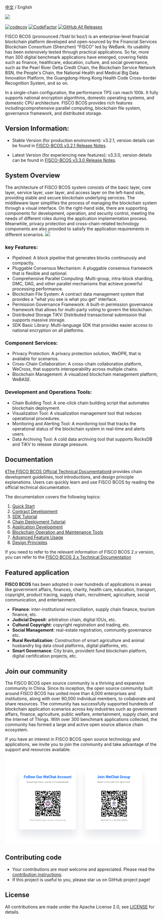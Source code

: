 [中文](../README.md) / English

![](./FISCO_BCOS_Logo.svg)

[![codecov](https://codecov.io/gh/FISCO-BCOS/FISCO-BCOS/branch/master/graph/badge.svg)](https://codecov.io/gh/FISCO-BCOS/FISCO-BCOS)
[![CodeFactor](https://www.codefactor.io/repository/github/fisco-bcos/FISCO-BCOS/badge)](https://www.codefactor.io/repository/github/fisco-bcos/FISCO-BCOS)
[![GitHub All Releases](https://img.shields.io/github/downloads/FISCO-BCOS/FISCO-BCOS/total.svg)](https://github.com/FISCO-BCOS/FISCO-BCOS)

FISCO BCOS (pronounced /ˈfɪskl bi:ˈkɒz/) is an enterprise-level financial blockchain platform developed and open-sourced by the Financial Services Blockchain Consortium (Shenzhen) "FISCO" led by WeBank. Its usability has been extensively tested through practical applications. So far, more than 300 digital benchmark applications have emerged, covering fields such as finance, healthcare, education, culture, and social governance, such as the Pearl River Delta Credit Chain, the Blockchain Service Network BSN, the People's Chain, the National Health and Medical Big Data Innovation Platform, the Guangdong-Hong Kong Health Code Cross-border Recognition System, and so on.

In a single-chain configuration, the performance TPS can reach 100k. It fully supports national encryption algorithms, domestic operating systems, and domestic CPU architecture. FISCO BCOS provides rich features includingcomprehensive parallel computing, blockchain file system, governance framework, and distributed storage.

## Version Information:

- Stable Version (for production environment): v3.2.1, version details can be found in [FISCO-BCOS v3.2.1 Release Notes](https://github.com/FISCO-BCOS/FISCO-BCOS/releases/tag/v3.2.1).

- Latest Version (for experiencing new features): v3.3.0, version details can be found in [FISCO-BCOS v3.3.0 Release Notes](https://github.com/FISCO-BCOS/FISCO-BCOS/releases/tag/v3.3.0).

## System Overview
The architecture of FISCO BCOS system consists of the basic layer, core layer, service layer, user layer, and access layer on the left-hand side, providing stable and secure blockchain underlying services. The middleware layer simplifies the process of managing the blockchain system through a visual interface. On the right-hand side, there are supporting components for development, operation, and security control, meeting the needs of different roles during the application implementation process. Meanwhile, privacy protection and cross-chain-related technology components are also provided to satisfy the application requirements in different scenarios.
![](https://osp-1257653870.cos.ap-guangzhou.myqcloud.com/FISCO-BCOS/document/latest/zh_CN/_images/Technical-Architecture-en.png)

### key Features:

- Pipelined: A block pipeline that generates blocks continuously and compactly.
- Pluggable Consensus Mechanism: A pluggable consensus framework that is flexible and optional.
- Comprehensive Parallel Computing: Multi-group, intra-block sharding, DMC, DAG, and other parallel mechanisms that achieve powerful processing performance.
- Blockchain File System: A contract data management system that provides a "what you see is what you get" interface.
- Permission Governance Framework: A built-in permission governance framework that allows for multi-party voting to govern the blockchain.
- Distributed Storage TiKV: Distributed transactional submission that supports massive storage.
- SDK Basic Library: Multi-language SDK that provides easier access to national encryption on all platforms.

### Component Services:
- Privacy Protection: A privacy protection solution, WeDPR, that is available for scenarios.
- Cross-Chain Collaboration: A cross-chain collaboration platform, WeCross, that supports interoperability across multiple chains.
- Blockchain Management: A visualized blockchain management platform, WeBASE.

### Development and Operations Tools:

- Chain Building Tool: A one-click chain building script that automates blockchain deployment.
- Visualization Tool: A visualization management tool that reduces operational procedures.
- Monitoring and Alerting Tool: A monitoring tool that tracks the operational status of the blockchain system in real-time and alerts users.
- Data Archiving Tool: A cold data archiving tool that supports RocksDB and TiKV to release storage pressure.
## Documentation

[《The FISCO BCOS Official Technical Documentation》](https://fisco-bcos-doc.readthedocs.io/zh_CN/latest/index.html) provides chain development guidelines, tool introductions, and design principle explanations. Users can quickly learn and use FISCO BCOS by reading the official technical documentation.

The documentation covers the following topics:
1. [Quick Start](https://fisco-bcos-doc.readthedocs.io/zh_CN/latest/docs/quick_start/hardware_requirements.html)
2. [Contract Development](https://fisco-bcos-doc.readthedocs.io/zh_CN/latest/docs/contract_develop/solidity_develop.html)
3. [SDK Tutorial](https://fisco-bcos-doc.readthedocs.io/zh_CN/latest/docs/sdk/index.html)
4. [Chain Deployment Tutorial](https://fisco-bcos-doc.readthedocs.io/zh_CN/latest/docs/tutorial/air/index.html)
5. [Application Development](https://fisco-bcos-doc.readthedocs.io/zh_CN/latest/docs/develop/index.html)
6. [Blockchain Operation and Maintenance Tools](https://fisco-bcos-doc.readthedocs.io/zh_CN/latest/docs/operation_and_maintenance/build_chain.html)
7. [Advanced Feature Usage](https://fisco-bcos-doc.readthedocs.io/zh_CN/latest/docs/advanced_function/safety.html)
8. [Design Principles](https://fisco-bcos-doc.readthedocs.io/zh_CN/latest/docs/design/architecture.html)

If you need to refer to the relevant information of FISCO BCOS 2.x version, you can refer to the [FISCO BCOS 2.x Technical Documentation](https://fisco-bcos-documentation.readthedocs.io/zh_CN/latest/)


## Featured application

**FISCO BCOS** has been adopted in over hundreds of applications in areas like government affairs, finances, charity, health care, education, transport, copyright, product tracing, supply chain, recruitment, agriculture, social communication, and entertainment.

- **Finance**: inter-institutional reconciliation, supply chain finance, tourism finance, etc.
- **Judicial Deposit**: arbitration chain, digital IOUs, etc.
- **Cultural Copyright**: copyright registration and trading, etc.
- **Social Management**: real-estate registration, community governance etc.
- **Rural Revitalization**: Construction of smart agriculture and animal husbandry big data cloud platforms, digital platforms, etc.
- **Smart Governance**: City brain, provident fund blockchain platform, digital certification projects, etc.


## Join our community

The FISCO BCOS open source community is a thriving and expansive community in China. Since its inception, the open source community built around FISCO BCOS has united more than 4,000 enterprises and institutions, along with over 90,000 individual members, to collaborate and share resources. The community has successfully supported hundreds of blockchain application scenarios across key industries such as government affairs, finance, agriculture, public welfare, entertainment, supply chain, and the Internet of Things. With over 300 benchmark applications collected, the community has formed a large and active open source alliance chain ecosystem.

If you have an interest in FISCO BCOS open source technology and applications, we invite you to join the community and take advantage of the support and resources available.

![](https://raw.githubusercontent.com/FISCO-BCOS/LargeFiles/master/images/QR_image_en.png)

## Contributing code

- Your contributions are most welcome and appreciated. Please read the [contribution instructions](https://mp.weixin.qq.com/s/_w_auH8X4SQQWO3lhfNrbQ).
- If this project is useful to you, please star us on GitHub project page!

## License

All contributions are made under the Apache License 2.0, see [LICENSE](../LICENSE) for details.
